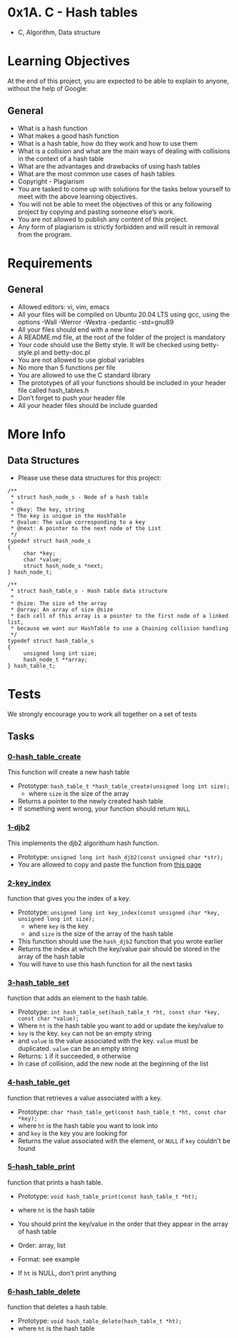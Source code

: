 # 0x1A. C - Hash tables
- C, Algorithm, Data structure

# Learning Objectives
At the end of this project, you are expected to be able to explain to anyone, without the help of Google:

## General
- What is a hash function
- What makes a good hash function
- What is a hash table, how do they work and how to use them
- What is a collision and what are the main ways of dealing with collisions in the context of a hash table
- What are the advantages and drawbacks of using hash tables
- What are the most common use cases of hash tables
- Copyright - Plagiarism
- You are tasked to come up with solutions for the tasks below yourself to meet with the above learning objectives.
- You will not be able to meet the objectives of this or any following project by copying and pasting someone else’s work.
- You are not allowed to publish any content of this project.
- Any form of plagiarism is strictly forbidden and will result in removal from the program.
# Requirements
## General
- Allowed editors: vi, vim, emacs
- All your files will be compiled on Ubuntu 20.04 LTS using gcc, using the options -Wall -Werror -Wextra -pedantic -std=gnu89
- All your files should end with a new line
- A README.md file, at the root of the folder of the project is mandatory
- Your code should use the Betty style. It will be checked using betty-style.pl and betty-doc.pl
- You are not allowed to use global variables
- No more than 5 functions per file
- You are allowed to use the C standard library
- The prototypes of all your functions should be included in your header file called hash_tables.h
- Don’t forget to push your header file
- All your header files should be include guarded
# More Info
## Data Structures
- Please use these data structures for this project:
```
/**
 * struct hash_node_s - Node of a hash table
 *
 * @key: The key, string
 * The key is unique in the HashTable
 * @value: The value corresponding to a key
 * @next: A pointer to the next node of the List
 */
typedef struct hash_node_s
{
     char *key;
     char *value;
     struct hash_node_s *next;
} hash_node_t;

/**
 * struct hash_table_s - Hash table data structure
 *
 * @size: The size of the array
 * @array: An array of size @size
 * Each cell of this array is a pointer to the first node of a linked list,
 * because we want our HashTable to use a Chaining collision handling
 */
typedef struct hash_table_s
{
     unsigned long int size;
     hash_node_t **array;
} hash_table_t;
```

# Tests
We strongly encourage you to work all together on a set of tests

## Tasks

### [0-hash_table_create](0-hash_table_create.c)

This function will create a new hash table

* Prototype: `hash_table_t *hash_table_create(unsigned long int size);`
	* where `size` is the size of the array
* Returns a pointer to the newly created hash table
* If something went wrong, your function should return `NULL`

### [1-djb2](1-djb2.c)

This implements the djb2 algorithum hash function.

* Prototype: `unsigned long int hash_djb2(const unsigned char *str);`
* You are allowed to copy and paste the function from [this page](http://www.cse.yorku.ca/~oz/hash.html)


### [2-key_index](2-key_index.c)

 function that gives you the index of a key.


 * Prototype: `unsigned long int key_index(const unsigned char *key, unsigned long int size);`
 	* where `key` is the key
 	* and `size` is the size of the array of the hash table
  * This function should use the `hash_djb2` function that you wrote
 earlier
 * Returns the index at which the key/value pair should be stored in the array
 of the hash table
 * You will have to use this hash function for all the next tasks

### [3-hash_table_set](3-hash_table_set.c)

 function that adds an element to the hash table.

 * Prototype: `int hash_table_set(hash_table_t *ht, const char *key,
		 const char *value);`
  * Where `ht` is the hash table you want to add or update the key/value to
  * `key` is the key. `key` can not be an empty string
  * and `value` is the value associated with the key. `value` must be duplicated. `value` can be an empty
 string
 * Returns: `1` if it succeeded, `0` otherwise
 * In case of collision, add the new node at the beginning of the list

### [4-hash_table_get](4-hash_table_get.c)

 function that retrieves a value associated with a key.


 * Prototype: `char *hash_table_get(const hash_table_t *ht, const char *key);`
  * where `ht` is the hash table you want to look into
  * and `key` is the key you are looking for
 * Returns the value associated with the element, or `NULL` if `key` couldn't be found

### [5-hash_table_print](5-hash_table_print.c)

 function that prints a hash table.


* Prototype: `void hash_table_print(const hash_table_t *ht);`
 * where `ht` is the hash table
 * You should print the key/value in the order that they appear in the array of hash table

* Order: array, list

 * Format: see example
 * If `ht` is NULL, don't print anything

### [6-hash_table_delete](6-hash_table_delete.c)

 function that deletes a hash table.

* Prototype: `void hash_table_delete(hash_table_t *ht);`
 * where `ht` is the hash table


